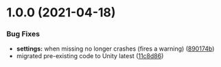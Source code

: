 # 1.0.0 (2021-04-18)


### Bug Fixes

* **settings:** when missing no longer crashes (fires a warning) ([890174b](https://github.com/ashblue/fluid-stats/commit/890174bca94722f6d32d0567d2faf9929275aef2))
* migrated pre-existing code to Unity latest ([11c8d86](https://github.com/ashblue/fluid-stats/commit/11c8d8686b3100b41e40df6e6563cb3cb5f78d6f))
